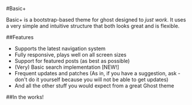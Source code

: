 #Basic+

Basic+ is a bootstrap-based theme for ghost designed to *just work*. It uses a very simple and intuitive structure that both looks great and is flexible.

##Features

 - Supports the latest navigation system
 - Fully responsive, plays well on all screen sizes
 - Support for featured posts (as best as possible)
 - (Very) Basic search implementation [NEW!] 
 - Frequent updates and patches (As in, if you have a suggestion, ask - don't do it yourself because you will not be able to get updates)
 - And all the other stuff you would expect from a great Ghost theme

##In the works!
